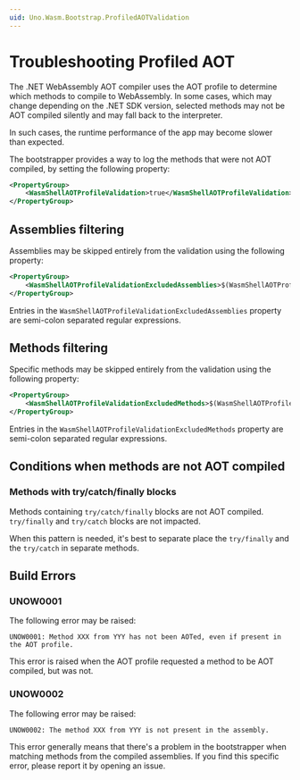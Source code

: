 ```yaml
---
uid: Uno.Wasm.Bootstrap.ProfiledAOTValidation
---
```


# Troubleshooting Profiled AOT

The .NET WebAssembly AOT compiler uses the AOT profile to determine which methods to compile to WebAssembly. In some cases, which may change depending on the .NET SDK version, selected methods may not be AOT compiled silently and may fall back to the interpreter.

In such cases, the runtime performance of the app may become slower than expected.

The bootstrapper provides a way to log the methods that were not AOT compiled, by setting the following property:

```xml
<PropertyGroup>
    <WasmShellAOTProfileValidation>true</WasmShellAOTProfileValidation>
</PropertyGroup>
```

## Assemblies filtering

Assemblies may be skipped entirely from the validation using the following property:

```xml
<PropertyGroup>
    <WasmShellAOTProfileValidationExcludedAssemblies>$(WasmShellAOTProfileValidationExcludedAssemblies);System.*</WasmShellAOTProfileValidationExcludedAssemblies>
</PropertyGroup>
```

Entries in the `WasmShellAOTProfileValidationExcludedAssemblies` property are semi-colon separated regular expressions.

## Methods filtering

Specific methods may be skipped entirely from the validation using the following property:

```xml
<PropertyGroup>
    <WasmShellAOTProfileValidationExcludedMethods>$(WasmShellAOTProfileValidationExcludedMethods);MyNamespace.MyType.MyMethod.*</WasmShellAOTProfileValidationExcludedMethods>
</PropertyGroup>
```

Entries in the `WasmShellAOTProfileValidationExcludedMethods` property are semi-colon separated regular expressions.

## Conditions when methods are not AOT compiled

### Methods with try/catch/finally blocks

Methods containing `try/catch/finally` blocks are not AOT compiled. `try/finally` and `try/catch` blocks are not impacted.

When this pattern is needed, it's best to separate place the `try/finally` and the `try/catch` in separate methods.

## Build Errors

### UNOW0001

The following error may be raised:

```text
UNOW0001: Method XXX from YYY has not been AOTed, even if present in the AOT profile.
```

This error is raised when the AOT profile requested a method to be AOT compiled, but was not.

### UNOW0002

The following error may be raised:

```text
UNOW0002: The method XXX from YYY is not present in the assembly.
```

This error generally means that there's a problem in the bootstrapper when matching methods from the compiled assemblies. If you find this specific error, please report it by opening an issue.
